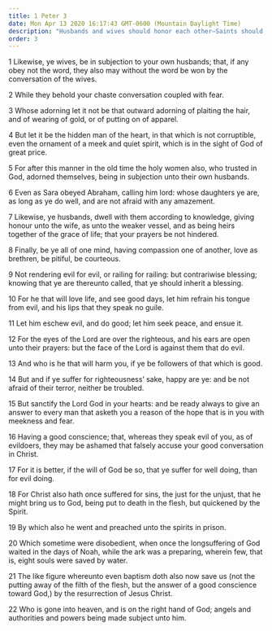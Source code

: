 ```yaml
---
title: 1 Peter 3
date: Mon Apr 13 2020 16:17:43 GMT-0600 (Mountain Daylight Time)
description: "Husbands and wives should honor each other—Saints should live by gospel standards—Christ preached to the spirits in prison."
order: 3
---
```


1 Likewise, ye wives, be in subjection to your own husbands; that, if any obey not the word, they also may without the word be won by the conversation of the wives.

2 While they behold your chaste conversation coupled with fear.

3 Whose adorning let it not be that outward adorning of plaiting the hair, and of wearing of gold, or of putting on of apparel.

4 But let it be the hidden man of the heart, in that which is not corruptible, even the ornament of a meek and quiet spirit, which is in the sight of God of great price.

5 For after this manner in the old time the holy women also, who trusted in God, adorned themselves, being in subjection unto their own husbands.

6 Even as Sara obeyed Abraham, calling him lord: whose daughters ye are, as long as ye do well, and are not afraid with any amazement.

7 Likewise, ye husbands, dwell with them according to knowledge, giving honour unto the wife, as unto the weaker vessel, and as being heirs together of the grace of life; that your prayers be not hindered.

8 Finally, be ye all of one mind, having compassion one of another, love as brethren, be pitiful, be courteous.

9 Not rendering evil for evil, or railing for railing: but contrariwise blessing; knowing that ye are thereunto called, that ye should inherit a blessing.

10 For he that will love life, and see good days, let him refrain his tongue from evil, and his lips that they speak no guile.

11 Let him eschew evil, and do good; let him seek peace, and ensue it.

12 For the eyes of the Lord are over the righteous, and his ears are open unto their prayers: but the face of the Lord is against them that do evil.

13 And who is he that will harm you, if ye be followers of that which is good.

14 But and if ye suffer for righteousness’ sake, happy are ye: and be not afraid of their terror, neither be troubled.

15 But sanctify the Lord God in your hearts: and be ready always to give an answer to every man that asketh you a reason of the hope that is in you with meekness and fear.

16 Having a good conscience; that, whereas they speak evil of you, as of evildoers, they may be ashamed that falsely accuse your good conversation in Christ.

17 For it is better, if the will of God be so, that ye suffer for well doing, than for evil doing.

18 For Christ also hath once suffered for sins, the just for the unjust, that he might bring us to God, being put to death in the flesh, but quickened by the Spirit.

19 By which also he went and preached unto the spirits in prison.

20 Which sometime were disobedient, when once the longsuffering of God waited in the days of Noah, while the ark was a preparing, wherein few, that is, eight souls were saved by water.

21 The like figure whereunto even baptism doth also now save us (not the putting away of the filth of the flesh, but the answer of a good conscience toward God,) by the resurrection of Jesus Christ.

22 Who is gone into heaven, and is on the right hand of God; angels and authorities and powers being made subject unto him.

